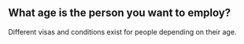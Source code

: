## What age is the person you want to employ?

Different visas and conditions exist for people depending on their age.

